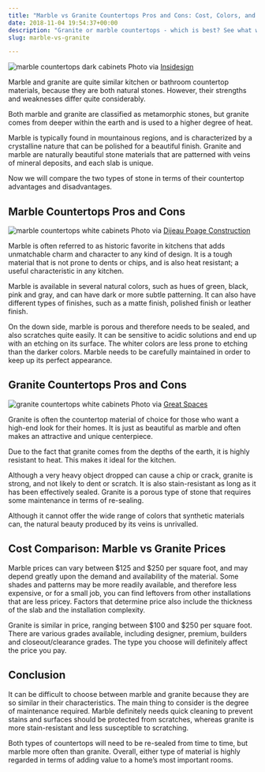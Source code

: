 ```yaml
---
title: "Marble vs Granite Countertops Pros and Cons: Cost, Colors, and Care"
date: 2018-11-04 19:54:37+00:00
description: "Granite or marble countertops - which is best? See what we discovered about these kitchen countertop materials. Plus, we reveal the top pros and cons."
slug: marble-vs-granite

---
```


![marble countertops dark cabinets](https://www.doorwaysmagazine.com/wp-content/uploads/marble_countertops_dark_cabinets.jpg) 
Photo via [Insidesign](http://www.houzz.com/photos/1639482/Insidesign-Project-6-traditional-kitchen-atlanta)

Marble and granite are quite similar kitchen or bathroom countertop materials, because they are both natural stones. However, their strengths and weaknesses differ quite considerably. 

Both marble and granite are classified as metamorphic stones, but granite comes from deeper within the earth and is used to a higher degree of heat. 

Marble is typically found in mountainous regions, and is characterized by a crystalline nature that can be polished for a beautiful finish. Granite and marble are naturally beautiful stone materials that are patterned with veins of mineral deposits, and each slab is unique. 

Now we will compare the two types of stone in terms of their countertop advantages and disadvantages. 



## Marble Countertops Pros and Cons



![marble countertops white cabinets](https://www.doorwaysmagazine.com/wp-content/uploads/marble_countertops_white_cabinets.jpg) 
Photo via [Dijeau Poage Construction](http://www.houzz.com/photos/46005/San-Francisco-Kitchen-and-Bath-traditional-kitchen-san-francisco)

Marble is often referred to as historic favorite in kitchens that adds unmatchable charm and character to any kind of design. It is a tough material that is not prone to dents or chips, and is also heat resistant; a useful characteristic in any kitchen. 

Marble is available in several natural colors, such as hues of green, black, pink and gray, and can have dark or more subtle patterning. It can also have different types of finishes, such as a matte finish, polished finish or leather finish.

On the down side, marble is porous and therefore needs to be sealed, and also scratches quite easily. It can be sensitive to acidic solutions and end up with an etching on its surface. The whiter colors are less prone to etching than the darker colors. Marble needs to be carefully maintained in order to keep up its perfect appearance. 



## Granite Countertops Pros and Cons



![granite countertops white cabinets](https://www.doorwaysmagazine.com/wp-content/uploads/granite_countertops_white_cabinets.jpg) 
Photo via [Great Spaces](http://www.houzz.com/photos/2238377/The-Great-Spaces-Kitchen-traditional-kitchen-atlanta)

Granite is often the countertop material of choice for those who want a high-end look for their homes. It is just as beautiful as marble and often makes an attractive and unique centerpiece. 

Due to the fact that granite comes from the depths of the earth, it is highly resistant to heat. This makes it ideal for the kitchen. 

Although a very heavy object dropped can cause a chip or crack, granite is strong, and not likely to dent or scratch. It is also stain-resistant as long as it has been effectively sealed. Granite is a porous type of stone that requires some maintenance in terms of re-sealing. 

Although it cannot offer the wide range of colors that synthetic materials can, the natural beauty produced by its veins is unrivalled. 



## Cost Comparison: Marble vs Granite Prices



Marble prices can vary between $125 and $250 per square foot, and may depend greatly upon the demand and availability of the material. Some shades and patterns may be more readily available, and therefore less expensive, or for a small job, you can find leftovers from other installations that are less pricey. Factors that determine price also include the thickness of the slab and the installation complexity. 

Granite is similar in price, ranging between $100 and $250 per square foot. There are various grades available, including designer, premium, builders and closeout/clearance grades. The type you choose will definitely affect the price you pay. 

## Conclusion

It can be difficult to choose between marble and granite because they are so similar in their characteristics. The main thing to consider is the degree of maintenance required. Marble definitely needs quick cleaning to prevent stains and surfaces should be protected from scratches, whereas granite is more stain-resistant and less susceptible to scratching. 

Both types of countertops will need to be re-sealed from time to time, but marble more often than granite. Overall, either type of material is highly regarded in terms of adding value to a home’s most important rooms. 
